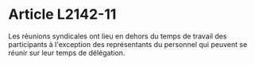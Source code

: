 # Article L2142-11

Les réunions syndicales ont lieu en dehors du temps de travail des participants à l'exception des représentants du personnel qui peuvent se réunir sur leur temps de délégation.